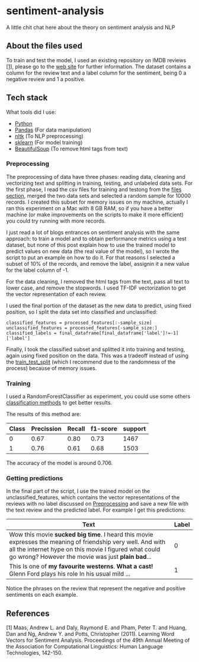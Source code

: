 # sentiment-analysis

A little chit chat here about the theory on sentiment analysis and NLP

## About the files used

To train and test the model, I used an existing repository on IMDB reviews [[1]](#1), please go to the [web site](http://ai.stanford.edu/~amaas/data/sentiment/) for further information. The dataset contains a column for the review text and a label column for the sentiment, being 0 a negative review and 1 a positive.

## Tech stack

What tools did I use:

* [Python](https://www.python.org/downloads/release/python-383/)
* [Pandas](https://pandas.pydata.org/) (For data manipulation)
* [nltk](https://www.nltk.org/) (To NLP preprocessing)
* [sklearn](https://scikit-learn.org/stable/) (For model training)
* [BeautifulSoup](https://www.crummy.com/software/BeautifulSoup/) (To remove html tags from text)

### Preprocessing

The preprocessing of data have three phases: reading data, cleaning and vectorizing text and
splitting in training, testing, and unlabeled data sets. For the first phase, I read the csv files for training and testong from the [files section](#about-the-files-used), merged the two data sets and selected a random sample for 10000 records. I created this subset for memory issues on my machine, actually I ran this experiment on a Mac with 8 GB RAM, so if you have a better machine (or make improvements on the scripts to make it more efficient) you could try running with more records.

I just read a lot of blogs entrances on sentiment analysis with the same approach: to train a model and to obtain performance metrics using a test dataset, but none of this post explain how to use the trained model to predict values on new data (the real value of the model), so I wrote the script to put an example on how to do it. For that reasons I selected a subset of 10% of the records, and remove the label, assignin it a new value for the label column of -1.

For the data cleaning, I removed the html tags from the text, pass all text to lower case, and remove the stopwords. I used TF-IDF vectorization to get the vector representation of each review.

I used the final portion of the dataset as the new data to predict, using fixed position, so I split the data set into classified and unclassified:

```
classified_features = processed_features[:-sample_size]
unclassified_features = processed_features[-sample_size:]
classified_labels = final_dataframe[final_dataframe['label']!=-1]['label']
```

Finally, I took the classified subset and splitted it into training and testing, again using fixed position on the data. This was a tradeoff instead of using the [train_test_split](https://scikit-learn.org/stable/modules/generated/sklearn.model_selection.train_test_split.html) (which I recommend due to the randomness of the process) because of memory issues.

### Training

I used a RandomForestClassifier as experiment, you could use some others [classification methods](https://scikit-learn.org/stable/modules/classes.html#module-sklearn.ensemble) to get better results.

The results of this method are:

| Class  | Precission | Recall | f1-score | support |
| ---|------|------|------|------|
| 0  | 0.67 | 0.80 | 0.73 | 1467 |
| 1  | 0.76 | 0.61 | 0.68 | 1503 |

The accuracy of the model is around 0.706.

### Getting predictions

In the final part of the script, I use the trained model on the unclassified_features, which contains the vector representations of the reviews with no label discussed on [Preprocessing](#preprocessing) and save a new file with the text review and the predicted label. For example I get this predictions:

| Text | Label |
|------|-------|
|Wow this movie **sucked big time**. I heard this movie expresses the meaning of friendship very well. And with all the internet hype on this movie I figured what could go wrong? However the movie was just **plain bad**... | 0 |
|This Is one of **my favourite westerns**. **What a cast!** Glenn Ford plays his role In his usual mild ... | 1 |

Notice the phrases on the review that represent the negative and positive sentiments on each example.

## References
<a id="1">[1]</a> 
Maas, Andrew L.  and  Daly, Raymond E.  and  Pham, Peter T.  and  Huang, Dan  and  Ng, Andrew Y.  and  Potts, Christopher (2011).
Learning Word Vectors for Sentiment Analysis. 
Proceedings of the 49th Annual Meeting of the Association for Computational Linguistics: Human Language Technologies, 142-150.